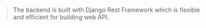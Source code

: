 > The backend is built with Django Rest Framework which is flexible and efficient for building web API.
